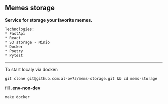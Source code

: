 Memes storage
---
<b>Service for storage your favorite memes.</b></br>

```
Technologies:
* FastApi
* React
* S3 storage - Minio
* Docker
* Poetry
* Pytest
```

---
To start localy via docker:
```commandline
git clone git@github.com:al-ov73/mems-storage.git && cd mems-storage
```
fill **.env-non-dev**
```
make docker
```
